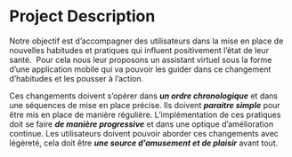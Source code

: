 # Project Description

Notre objectif est d’accompagner des utilisateurs dans la mise en place de nouvelles habitudes et pratiques qui influent positivement l’état de leur santé.  Pour cela nous leur proposons un assistant virtuel sous la forme d’une application mobile qui va pouvoir les guider dans ce changement d’habitudes et les pousser à l’action.

Ces changements doivent s’opérer dans ***un ordre chronologique*** et dans une séquences de mise en place précise. Ils doivent ***paraitre simple*** pour être mis en place de manière régulière. L’implémentation de ces pratiques doit se faire ***de manière progressive*** et dans une optique d’amélioration continue. Les utilisateurs doivent pouvoir aborder ces changements avec légèreté, cela doit être ***une source d’amusement et de plaisir*** avant tout.

